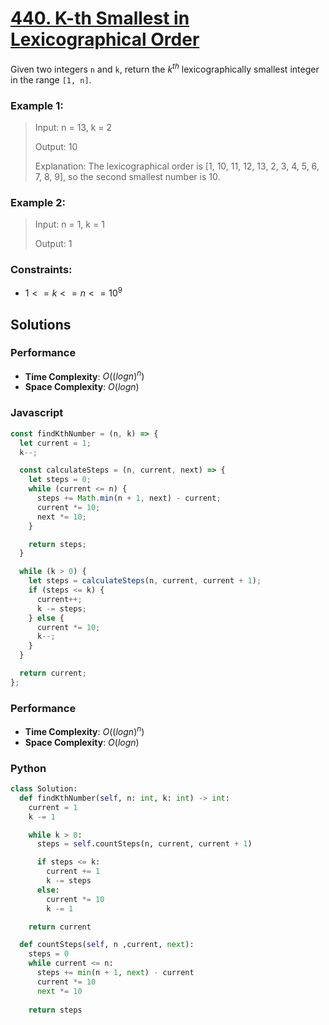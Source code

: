 # [440. K-th Smallest in Lexicographical Order](https://leetcode.com/problems/k-th-smallest-in-lexicographical-order/description)

Given two integers `n` and `k`, return the $k^{th}$ lexicographically smallest integer in the range `[1, n]`.

 
### Example 1:
> Input: n = 13, k = 2
>
> Output: 10
>
> Explanation: The lexicographical order is [1, 10, 11, 12, 13, 2, 3, 4, 5, 6, 7, 8, 9], so the second smallest number is 10.


### Example 2:
> Input: n = 1, k = 1
>
> Output: 1
 

### Constraints:
- $1 <= k <= n <= 10^{9}$


## Solutions

### Performance

- **Time Complexity**: $O((log n)^{n})$
- **Space Complexity**: $O(log n)$

### Javascript
```javascript
const findKthNumber = (n, k) => {
  let current = 1;
  k--;

  const calculateSteps = (n, current, next) => {
    let steps = 0;
    while (current <= n) {
      steps += Math.min(n + 1, next) - current;
      current *= 10;
      next *= 10;
    }

    return steps;
  }

  while (k > 0) {
    let steps = calculateSteps(n, current, current + 1);
    if (steps <= k) {
      current++;
      k -= steps;
    } else {
      current *= 10;
      k--;
    }
  }

  return current;
};
```

### Performance

- **Time Complexity**: $O((log n)^{n})$
- **Space Complexity**: $O(log n)$

### Python
```python
class Solution:
  def findKthNumber(self, n: int, k: int) -> int:
    current = 1
    k -= 1

    while k > 0:
      steps = self.countSteps(n, current, current + 1)

      if steps <= k:
        current += 1
        k -= steps
      else:
        current *= 10
        k -= 1

    return current

  def countSteps(self, n ,current, next):
    steps = 0
    while current <= n:
      steps += min(n + 1, next) - current
      current *= 10
      next *= 10
    
    return steps
```